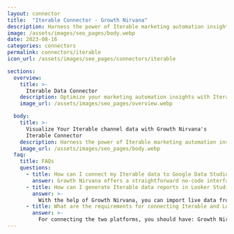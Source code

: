 ```yaml
---
layout: connector
title:  "Iterable Connector - Growth Nirvana"
description: Harness the power of Iterable marketing automation insights integrated into Looker Studio for strategic customer engagement decisions.
image: /assets/images/seo_pages/body.webp
date: 2023-08-16
categories: connectors
permalink: connectors/iterable
icon_url: /assets/images/seo_pages/connectors/iterable

sections:
  overview:
    title: >-
      Iterable Data Connector
    description: Optimize your marketing automation insights with Iterable integration. Seamlessly merge marketing automation data from Iterable with Looker Studio's analytical capabilities, unlocking insights that drive personalized messaging, customer engagement, and operational excellence.
    image_url: /assets/images/seo_pages/overview.webp

  body:
    title: >-
      Visualize Your Iterable channel data with Growth Nirvana's
      Iterable Connector
    description: Harness the power of Iterable marketing automation insights integrated into Looker Studio for strategic customer engagement decisions.
    image_url: /assets/images/seo_pages/body.webp
  faq:
    title: FAQs
    questions:
      - title: How can I connect my Iterable data to Google Data Studio/Looker Studio?
        answer: Growth Nirvana offers a straightforward no-code interface to connect to Iterable data sources.
      - title: How can I generate Iterable data reports in Looker Studio?
        answer: >-
          With the help of Growth Nirvana, you can import live data from Iterable into Looker Studio. These data can be viewed in charts, tables, and dashboards to generate branded reports that can be shared instantly.
      - title: What are the requirements for connecting Iterable and Looker Studio?
        answer: >-
          For connecting the two platforms, you should have: Growth Nirvana Account and Iterable Ads Account
---
```

